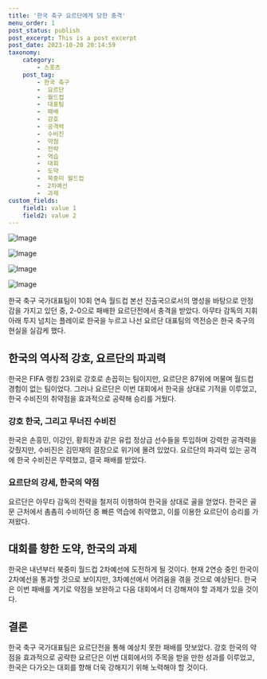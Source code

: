 ```yaml
---
title: '한국 축구 요르단에게 당한 충격'
menu_order: 1
post_status: publish
post_excerpt: This is a post excerpt
post_date: 2023-10-20 20:14:59
taxonomy:
    category:
        - 스포츠
    post_tag:
        - 한국 축구
        -  요르단
        -  월드컵
        -  대표팀
        -  패배
        -  강호
        -  공격력
        -  수비진
        -  약점
        -  전략
        -  역습
        -  대회
        -  도약
        -  북중미 월드컵
        -  2차예선
        -  과제
custom_fields:
    field1: value 1
    field2: value 2
---
```


![Image](https://imgnews.pstatic.net/image/311/2024/02/07/0001689547_001_20240207121701366.jpg?type=w647)

![Image](https://imgnews.pstatic.net/image/311/2024/02/07/0001689547_002_20240207121701404.jpg?type=w647)

![Image](https://imgnews.pstatic.net/image/311/2024/02/07/0001689547_003_20240207121701434.jpg?type=w647)

![Image](https://imgnews.pstatic.net/image/311/2024/02/07/0001689547_004_20240207121701465.jpg?type=w647)


한국 축구 국가대표팀이 10회 연속 월드컵 본선 진출국으로서의 명성을 바탕으로 안정감을 가지고 있던 중, 2-0으로 패배한 요르단전에서 충격을 받았다. 아무타 감독의 지휘 아래 투지 넘치는 플레이로 한국을 누르고 나선 요르단 대표팀의 역전승은 한국 축구의 현실을 실감케 했다.

## 한국의 역사적 강호, 요르단의 파괴력

한국은 FIFA 랭킹 23위로 강호로 손꼽히는 팀이지만, 요르단은 87위에 머물며 월드컵 경험이 없는 팀이었다. 그러나 요르단은 이번 대회에서 한국을 상대로 기적을 이루었고, 한국 수비진의 취약점을 효과적으로 공략해 승리를 거뒀다.

### 강호 한국, 그리고 무너진 수비진

한국은 손흥민, 이강인, 황희찬과 같은 유럽 정상급 선수들을 투입하며 강력한 공격력을 갖췄지만, 수비진은 김민재의 결장으로 위기에 몰려 있었다. 요르단의 파괴력 있는 공격에 한국 수비진은 무력했고, 결국 패배를 받았다.

### 요르단의 강세, 한국의 약점

요르단은 아무타 감독의 전략을 철저히 이행하여 한국을 상대로 골을 얻었다. 한국은 골문 근처에서 촘촘히 수비하던 중 빠른 역습에 취약했고, 이를 이용한 요르단이 승리를 가져왔다.

## 대회를 향한 도약, 한국의 과제

한국은 내년부터 북중미 월드컵 2차예선에 도전하게 될 것이다. 현재 2연승 중인 한국이 2차예선을 통과할 것으로 보이지만, 3차예선에서 어려움을 겪을 것으로 예상된다. 한국은 이번 패배를 계기로 약점을 보완하고 다음 대회에서 더 강해져야 할 과제가 있을 것이다.

## 결론

한국 축구 국가대표팀은 요르단전을 통해 예상치 못한 패배를 맛보았다. 강호 한국의 약점을 효과적으로 공략한 요르단은 이번 대회에서의 주목을 받을 만한 성과를 이루었고, 한국은 다가오는 대회를 향해 더욱 강해지기 위해 노력해야 할 것이다.
